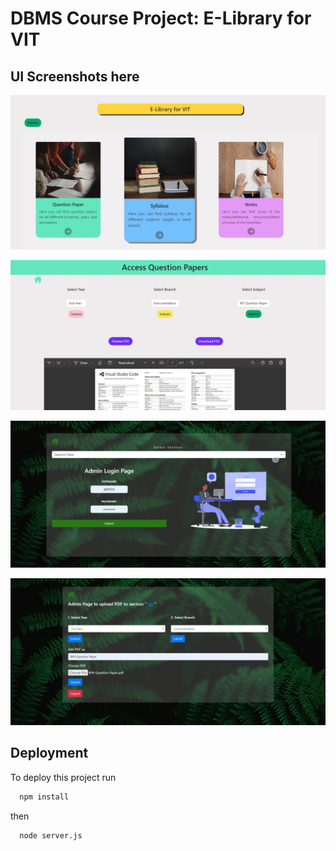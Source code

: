 
# DBMS Course Project: E-Library for VIT




## UI Screenshots here

![App Screenshot](https://github.com/Sammy970/DBMS-Project/blob/main/readmeImages/Image1.jpg)

![App Screenshot](https://github.com/Sammy970/DBMS-Project/blob/main/readmeImages/image2.jpg)

![App Screenshot](https://github.com/Sammy970/DBMS-Project/blob/main/readmeImages/image3.jpg)

![App Screenshot](https://github.com/Sammy970/DBMS-Project/blob/main/readmeImages/image4.jpg)



## Deployment

To deploy this project run

```bash
  npm install
```
then

```bash
  node server.js
```

